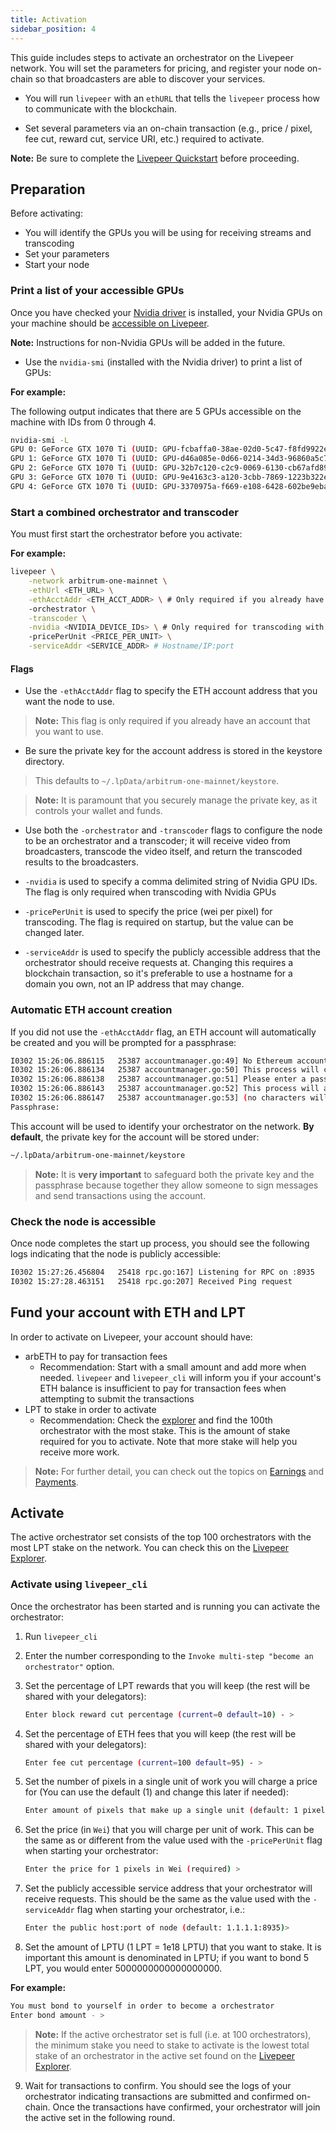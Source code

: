 ```yaml
---
title: Activation
sidebar_position: 4
---
```


This guide includes steps to activate an orchestrator on the Livepeer network. You will set the parameters for pricing, and register your node on-chain so that broadcasters are able to discover your services.

- You will run `livepeer` with an `ethURL` that tells the `livepeer` process how to communicate with the blockchain.

- Set several parameters via an on-chain transaction (e.g., price / pixel, fee cut, reward cut, service URI, etc.) required to activate.

**Note:** Be sure to complete the [Livepeer Quickstart](/video-miners/getting-started/) before proceeding.

## Preparation 

Before activating:
- You will identify the GPUs you will be using for receiving streams and transcoding
- Set your parameters
- Start your node

### Print a list of your accessible GPUs

Once you have checked your [Nvidia driver](https://www.nvidia.com/Download/index.aspx) is installed, your Nvidia GPUs on your machine should be [accessible on Livepeer](/video-miners/getting-started/activation#nvidia-gpu-i-ds). 

**Note:** Instructions for non-Nvidia GPUs will be added in the future.

- Use the `nvidia-smi` (installed with the Nvidia driver) to print a list of GPUs:

**For example:**

The following output indicates that there are 5 GPUs accessible on the machine with
IDs from 0 through 4.

``` bash
nvidia-smi -L
GPU 0: GeForce GTX 1070 Ti (UUID: GPU-fcbaffa0-38ae-02d0-5c47-f8fd9922eb75)
GPU 1: GeForce GTX 1070 Ti (UUID: GPU-d46a085e-0d66-0214-34d3-96860a5c778f)
GPU 2: GeForce GTX 1070 Ti (UUID: GPU-32b7c120-c2c9-0069-6130-cb67afd89642)
GPU 3: GeForce GTX 1070 Ti (UUID: GPU-9e4163c3-a120-3cbb-7869-1223b322eab2)
GPU 4: GeForce GTX 1070 Ti (UUID: GPU-3370975a-f669-e108-6428-602be9eba7d4)
```


### Start a combined orchestrator and transcoder

You must first start the orchestrator before you activate:

**For example:**

```bash
livepeer \
    -network arbitrum-one-mainnet \
    -ethUrl <ETH_URL> \
    -ethAcctAddr <ETH_ACCT_ADDR> \ # Only required if you already have an ETH account you want to use
    -orchestrator \
    -transcoder \
    -nvidia <NVIDIA_DEVICE_IDs> \ # Only required for transcoding with Nvidia GPUs
    -pricePerUnit <PRICE_PER_UNIT> \
    -serviceAddr <SERVICE_ADDR> # Hostname/IP:port
```


#### Flags

- Use the `-ethAcctAddr` flag to specify the ETH account address that you want the node to use. 

> **Note:** This flag is only required if you already have an account that you want to use.

- Be sure the private key for the account address is stored in the keystore directory. 

> This defaults to  `~/.lpData/arbitrum-one-mainnet/keystore`. 

> **Note:** It is paramount that you securely manage the private key, as it controls your wallet and funds.

- Use both the `-orchestrator` and `-transcoder` flags to configure the node to be an orchestrator and a transcoder;  it will receive video from broadcasters, transcode the video itself, and return the transcoded results to the broadcasters.

- `-nvidia` is used to specify a comma delimited string of Nvidia GPU IDs. The flag is only required when transcoding with Nvidia GPUs
- `-pricePerUnit` is used to specify the price (wei per pixel) for transcoding. The flag is required on startup, but the value can be changed later.
- `-serviceAddr` is used to specify the publicly accessible address that the orchestrator should receive requests at. Changing this requires a blockchain transaction, so it's preferable to use a hostname for a domain you own, not an IP address that may change.

### Automatic ETH account creation

If you did not use the `-ethAcctAddr` flag, an ETH account will automatically be created and you will be prompted for a passphrase:

```bash
I0302 15:26:06.886115   25387 accountmanager.go:49] No Ethereum account found. Creating a new account
I0302 15:26:06.886134   25387 accountmanager.go:50] This process will create a new Ethereum account for this Livepeer node
I0302 15:26:06.886138   25387 accountmanager.go:51] Please enter a passphrase to encrypt the Private Keystore file for the Ethereum account.
I0302 15:26:06.886143   25387 accountmanager.go:52] This process will ask for this passphrase every time it is launched
I0302 15:26:06.886147   25387 accountmanager.go:53] (no characters will appear in Terminal when the passphrase is entered)
Passphrase:
```

This account will be used to identify your orchestrator on the network. **By default**, the private key for the account will be stored under: 

```bash
~/.lpData/arbitrum-one-mainnet/keystore
```

> **Note:** It is **very important** to safeguard both the private key and the passphrase because together they allow someone to sign messages and send transactions using the account.

### Check the node is accessible

Once node completes the start up process, you should see the following logs
indicating that the node is publicly accessible:

```bash
I0302 15:27:26.456804   25418 rpc.go:167] Listening for RPC on :8935
I0302 15:27:28.463151   25418 rpc.go:207] Received Ping request
```

## Fund your account with ETH and LPT

In order to activate on Livepeer, your account should have:

- arbETH to pay for transaction fees
  - Recommendation: Start with a small amount and add more when needed.
    `livepeer` and `livepeer_cli` will inform you if your account's ETH balance
    is insufficient to pay for transaction fees when attempting to submit the
    transactions
- LPT to stake in order to activate
  - Recommendation: Check the [explorer](https://explorer.livepeer.org/) and
    find the 100th orchestrator with the most stake. This is the amount of stake
    required for you to activate. Note that more stake will help you receive
    more work.

> **Note:**  For further detail, you can check out the topics on [Earnings](/video-miners/core-concepts/earnings) and [Payments](/video-miners/core-concepts/payments). 

## Activate

The active orchestrator set consists of the top 100 orchestrators with the most LPT stake on the network. You can check this on the [Livepeer Explorer](https://explorer.livepeer.org/). 

### Activate using `livepeer_cli`
Once the orchestrator has been started and is running you can activate the orchestrator:

1. Run `livepeer_cli`

2. Enter the number corresponding to the `Invoke multi-step "become an orchestrator"` option.

3. Set the percentage of LPT rewards that you will keep (the rest will be shared with your delegators):

   ```bash
   Enter block reward cut percentage (current=0 default=10) - >
   ```

4. Set the percentage of ETH fees that you will keep (the rest will be shared with your delegators):

   ```bash
   Enter fee cut percentage (current=100 default=95) - >
   ```

5. Set the number of pixels in a single unit of work you will charge a price for (You can use the default (1) and change this later if needed):

   ```bash
   Enter amount of pixels that make up a single unit (default: 1 pixel) >
   ```

6. Set the price (in `Wei`) that you will charge per unit of work. This can be the same as or different from the value used with the `-pricePerUnit` flag when starting your orchestrator:

   ```bash
   Enter the price for 1 pixels in Wei (required) >
   ```

7. Set the publicly accessible service address that your orchestrator will receive requests. This should be the same as the value used with the `-serviceAddr` flag when starting your orchestrator, i.e.:

   ```bash
   Enter the public host:port of node (default: 1.1.1.1:8935)>
   ```

8. Set the amount of LPTU (1 LPT = 1e18 LPTU) that you want to stake. It is important this amount is denominated in LPTU; if you want to bond 5 LPT, you would enter 5000000000000000000.

**For example:**

   ```bash
   You must bond to yourself in order to become a orchestrator
   Enter bond amount - >
   ```

> **Note:** If the active orchestrator set is full (i.e. at 100 orchestrators), the minimum stake you need to stake to activate is the lowest total stake of an orchestrator in the active set found on the [Livepeer Explorer](https://explorer.livepeer.org/).


9. Wait for transactions to confirm. You should see the logs of your orchestrator indicating transactions are submitted and confirmed on-chain. Once the transactions have confirmed, your orchestrator will join the active set in the following round.

